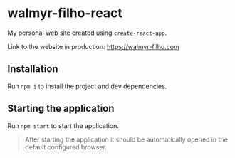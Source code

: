 # walmyr-filho-react

My personal web site created using `create-react-app`.

Link to the website in production: https://walmyr-filho.com

## Installation

Run `npm i` to install the project and dev dependencies.

## Starting the application

Run `npm start` to start the application.

> After starting the application it should be automatically opened in the default configured browser.
